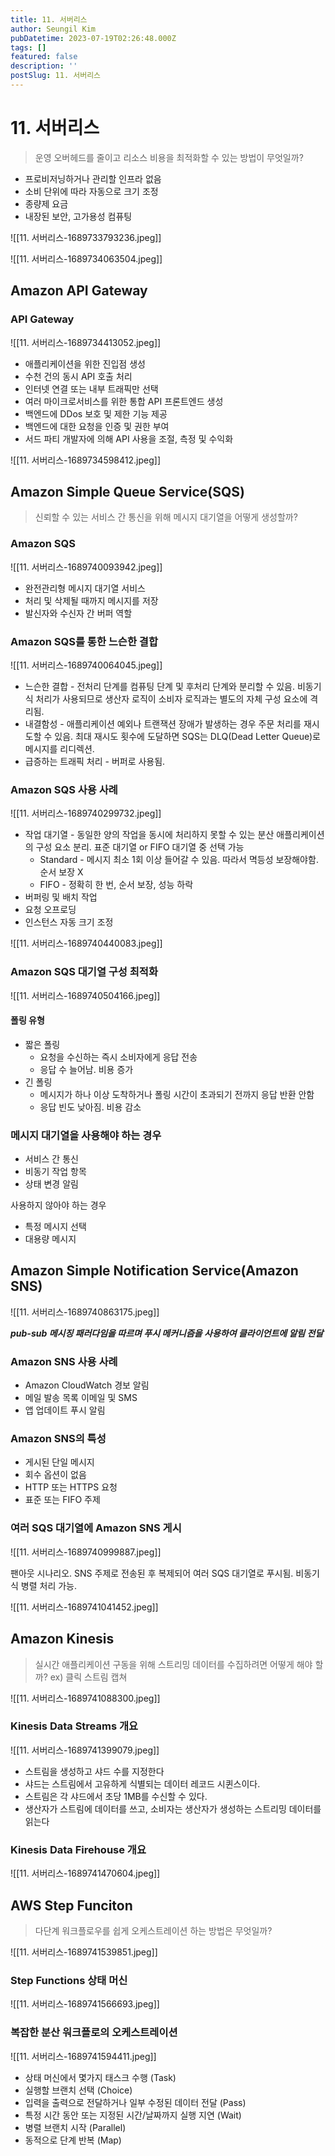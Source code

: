 ```yaml
---
title: 11. 서버리스
author: Seungil Kim
pubDatetime: 2023-07-19T02:26:48.000Z
tags: []
featured: false
description: ''
postSlug: 11. 서버리스
---
```

# 11. 서버리스

> 운영 오버헤드를 줄이고 리소스 비용을 최적화할 수 있는 방법이 무엇일까?

- 프로비저닝하거나 관리할 인프라 없음
- 소비 단위에 따라 자동으로 크기 조정
- 종량제 요금
- 내장된 보안, 고가용성 컴퓨팅

![[11. 서버리스-1689733793236.jpeg]]

![[11. 서버리스-1689734063504.jpeg]]

## Amazon API Gateway

### API Gateway

![[11. 서버리스-1689734413052.jpeg]]

- 애플리케이션을 위한 진입점 생성
- 수천 건의 동시 API 호출 처리
- 인터넷 연결 또는 내부 트래픽만 선택
- 여러 마이크로서비스를 위한 통합 API 프론트엔드 생성
- 백엔드에 DDos 보호 및 제한 기능 제공
- 백엔드에 대한 요청을 인증 및 권한 부여
- 서드 파티 개발자에 의해 API 사용을 조절, 측정 및 수익화

![[11. 서버리스-1689734598412.jpeg]]

## Amazon Simple Queue Service(SQS)

> 신뢰할 수 있는 서비스 간 통신을 위해 메시지 대기열을 어떻게 생성할까?

### Amazon SQS

![[11. 서버리스-1689740093942.jpeg]]

- 완전관리형 메시지 대기열 서비스
- 처리 및 삭제될 때까지 메시지를 저장
- 발신자와 수신자 간 버퍼 역할

### Amazon SQS를 통한 느슨한 결합

![[11. 서버리스-1689740064045.jpeg]]

- 느슨한 결합 - 전처리 단계를 컴퓨팅 단계 및 후처리 단계와 분리할 수 있음. 비동기식 처리가 사용되므로 생산자 로직이 소비자 로직과는 별도의 자체 구성 요소에 격리됨.
- 내결함성 - 애플리케이션 예외나 트랜잭션 장애가 발생하는 경우 주문 처리를 재시도할 수 있음. 최대 재시도 횟수에 도달하면 SQS는 DLQ(Dead Letter Queue)로 메시지를 리디렉션.
- 급증하는 트래픽 처리 - 버퍼로 사용됨.

### Amazon SQS 사용 사례

![[11. 서버리스-1689740299732.jpeg]]

- 작업 대기열 - 동일한 양의 작업을 동시에 처리하지 못할 수 있는 분산 애플리케이션의 구성 요소 분리. 표준 대기열 or FIFO 대기열 중 선택 가능
    - Standard - 메시지 최소 1회 이상 들어갈 수 있음. 따라서 멱등성 보장해야함. 순서 보장 X
    - FIFO - 정확히 한 번, 순서 보장, 성능 하락
- 버퍼링 및 배치 작업
- 요청 오프로딩
- 인스턴스 자동 크기 조정

![[11. 서버리스-1689740440083.jpeg]]

### Amazon SQS 대기열 구성 최적화

![[11. 서버리스-1689740504166.jpeg]]

#### 폴링 유형
- 짧은 폴링
    - 요청을 수신하는 즉시 소비자에게 응답 전송
    - 응답 수 늘어남. 비용 증가
- 긴 폴링
    - 메시지가 하나 이상 도착하거나 폴링 시간이 초과되기 전까지 응답 반환 안함
    - 응답 빈도 낮아짐. 비용 감소

### 메시지 대기열을 사용해야 하는 경우

- 서비스 간 통신
- 비동기 작업 항목
- 상태 변경 알림

사용하지 않아야  하는 경우

- 특정 메시지 선택
- 대용량 메시지

## Amazon Simple Notification Service(Amazon SNS)

![[11. 서버리스-1689740863175.jpeg]]

***pub-sub 메시징 패러다임을 따르며 푸시 메커니즘을 사용하여 클라이언트에 알림 전달***

### Amazon SNS 사용 사례

- Amazon CloudWatch 경보 알림
- 메일 발송 목록 이메일 및 SMS
- 앱 업데이트 푸시 알림

### Amazon SNS의 특성

- 게시된 단일 메시지
- 회수 옵션이 없음
- HTTP 또는 HTTPS 요청
- 표준 또는 FIFO 주제

### 여러 SQS 대기열에 Amazon SNS 게시

![[11. 서버리스-1689740999887.jpeg]]

팬아웃 시나리오. SNS 주제로 전송된 후 복제되어 여러 SQS 대기열로 푸시됨. 비동기식 병렬 처리 가능.

![[11. 서버리스-1689741041452.jpeg]]

## Amazon Kinesis

> 실시간 애플리케이션 구동을 위해 스트리밍 데이터를 수집하려면 어떻게 해야 할까?
> ex) 클릭 스트림 캡쳐

![[11. 서버리스-1689741088300.jpeg]]

### Kinesis Data Streams 개요

![[11. 서버리스-1689741399079.jpeg]]

- 스트림을 생성하고 샤드 수를 지정한다
- 샤드는 스트림에서 고유하게 식별되는 데이터 레코드 시퀸스이다.
- 스트림은 각 샤드에서 초당 1MB를 수신할 수 있다.
- 생산자가 스트림에 데이터를 쓰고, 소비자는 생산자가 생성하는 스트리밍 데이터를 읽는다

### Kinesis Data Firehouse 개요

![[11. 서버리스-1689741470604.jpeg]]

## AWS Step Funciton

> 다단계 워크플로우를 쉽게 오케스트레이션 하는 방법은 무엇일까?

![[11. 서버리스-1689741539851.jpeg]]

### Step Functions 상태 머신

![[11. 서버리스-1689741566693.jpeg]]

### 복잡한 분산 워크플로의 오케스트레이션

![[11. 서버리스-1689741594411.jpeg]]

- 상태 머신에서 몇가지 태스크 수행 (Task)
- 실행할 브랜치 선택 (Choice)
- 입력을 출력으로 전달하거나 일부 수정된 데이터 전달 (Pass)
- 특정 시간 동안 또는 지정된 시간/날짜까지 실행 지연 (Wait)
- 병렬 브랜치 시작 (Parallel)
- 동적으로 단계 반복 (Map)

